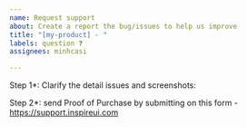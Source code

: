 ```yaml
---
name: Request support
about: Create a report the bug/issues to help us improve
title: "[my-product] - "
labels: question ❓
assignees: minhcasi

---
```


Step 1*: Clarify the detail issues and screenshots:



Step 2*: send Proof of Purchase by submitting on this form - https://support.inspireui.com
